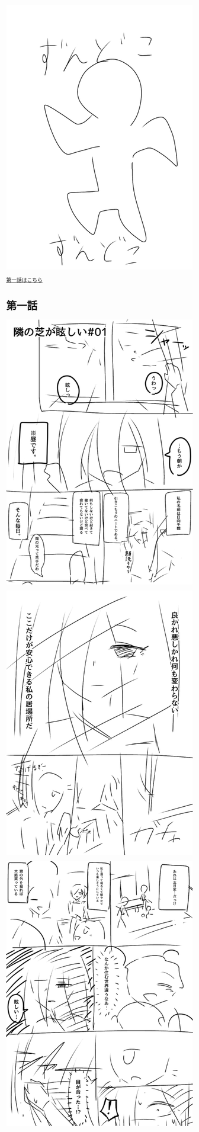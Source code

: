 
<img src="https://raw.githubusercontent.com/suzuki-35/test/refs/heads/main/%E7%84%A1%E9%A1%8C85_20250531102709.jpg?token=GHSAT0AAAAAADE3EKNBECDTPRJQGGDFWJPY2B2VF7A" alt="トップ絵" width="600">


[第一話はこちら](episode1.md)
# 第一話

![1ページ目](https://raw.githubusercontent.com/suzuki-35/test/refs/heads/main/%E7%84%A1%E9%A1%8C85_20250528163618.jpg?token=GHSAT0AAAAAADE3EKNAV5P72CD5BH56CSXI2B2VUIA)

![2ページ目](https://raw.githubusercontent.com/suzuki-35/test/refs/heads/main/%E7%84%A1%E9%A1%8C85_20250528163625.jpg?token=GHSAT0AAAAAADE3EKNAPJ3PQOD76S2EJAW42B2VULA)

![3ページ目](https://raw.githubusercontent.com/suzuki-35/test/refs/heads/main/%E7%84%A1%E9%A1%8C85_20250528163657.jpg?token=GHSAT0AAAAAADE3EKNA2G3HB6HKWPLRM4DM2B2VUOA)
